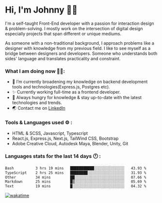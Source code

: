 # Hi, I'm Johnny 👋🧑‍

I'm a self-taught Front-End developer with a passion for interaction design & problem-solving. I mostly work on the intersection of digital design especially projects that span different or unique mediums.

As someone with a non-traditional background, I approach problems like a designer with knowledge from my previous field. I like to see myself as a bridge between designers and developers. Someone who understands both sides' language and translates practicality and constraint.

### What I am doing now 🧑‍💻:

- 🔭 I’m currently broadening my knowledge on backend development tools and technologies(Express.js, Postgres etc).
- ✨ Currently working full-time as a frontend developer.
- 📖 Always hungry for knowledge & stay up-to-date with the latest technologies and trends.
- 🌏 Contact me on [LinkedIn](https://www.linkedin.com/in/johchai/)

### Tools & Languages used ⚙️ :

- HTML & SCSS, Javascript, Typescript
- React.js, Express.js, Next.js, TailWind CSS, Bootstrap
- Adobe Creative Cloud, Autodesk Maya, Blender, Unity, Git

### Languages stats for the last 14 days 🕛 :

<!--START_SECTION:waka-->

```txt
Bash          3 hrs 19 mins   ███████████░░░░░░░░░░░░░░   43.93 %
TypeScript    2 hrs 25 mins   ████████░░░░░░░░░░░░░░░░░   31.93 %
Other         34 mins         ██░░░░░░░░░░░░░░░░░░░░░░░   07.66 %
Markdown      25 mins         █▒░░░░░░░░░░░░░░░░░░░░░░░   05.69 %
Text          19 mins         █░░░░░░░░░░░░░░░░░░░░░░░░   04.32 %
```

<!--END_SECTION:waka-->

[![wakatime](https://wakatime.com/badge/user/0cd14e89-b357-451d-b5c1-4a79286fb5a6.svg)](https://wakatime.com/@0cd14e89-b357-451d-b5c1-4a79286fb5a6)
